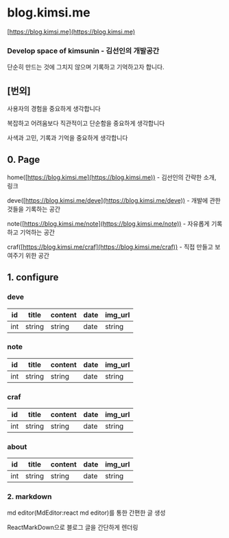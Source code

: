 # blog.kimsi.me

[https://blog.kimsi.me](https://blog.kimsi.me)


### Develop space of kimsunin - 김선인의 개발공간

단순히 만드는 것에 그치지 않으며 기록하고 기억하고자 합니다.


## [번외]

사용자의 경험을 중요하게 생각합니다

복잡하고 어려움보다 직관적이고 단순함을 중요하게 생각합니다

사색과 고민, 기록과 기억을 중요하게 생각합니다


## 0. Page

home([https://blog.kimsi.me](https://blog.kimsi.me)) - 김선인의 간략한 소개, 링크

deve([https://blog.kimsi.me/deve](https://blog.kimsi.me/deve)) - 개발에 관한 것들을 기록하는 공간

note([https://blog.kimsi.me/note](https://blog.kimsi.me/note)) - 자유롭게 기록하고 기억하는 공간

craf([https://blog.kimsi.me/craf](https://blog.kimsi.me/craf)) - 직접 만들고 보여주기 위한 공간


## 1. configure

### deve
| id  | title  | content | date | img_url |
|-----|--------|---------|------|---------|
| int | string | string  | date | string  |

### note
| id  | title  | content | date | img_url |
|-----|--------|---------|------|---------|
| int | string | string  | date | string  |

### craf
| id  | title  | content | date | img_url |
|-----|--------|---------|------|---------|
| int | string | string  | date | string  |

### about
| id  | title  | content | date | img_url |
|-----|--------|---------|------|---------|
| int | string | string  | date | string  |


### 2. markdown

md editor(MdEditor:react md editor)를 통한 간편한 글 생성

ReactMarkDown으로 블로그 글을 간단하게 렌더링

